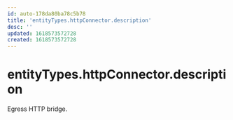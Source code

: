```yaml
---
id: auto-178da80ba78c5b78
title: 'entityTypes.httpConnector.description'
desc: ''
updated: 1618573572728
created: 1618573572728
---
```

# entityTypes.httpConnector.description

Egress HTTP bridge.